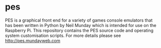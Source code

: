 pes
===

PES is a graphical front end for a variety of games console emulators that has been written in Python by Neil Munday which is intended for use on the Raspberry Pi. This repository contains the PES source code and operating system customisation scripts. For more details please see http://pes.mundayweb.com
